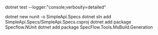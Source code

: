 dotnet test --logger:"console;verbosity=detailed"

dotnet new nunit -o SimpleApi.Specs
dotnet sln add SimpleApi.Specs/SimpleApi.Specs.csproj
dotnet add package Specflow.NUnit
dotnet add package SpecFlow.Tools.MsBuild.Generation